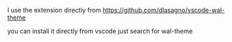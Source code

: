 I use the extension directly from https://github.com/dlasagno/vscode-wal-theme

you can install it directly from vscode just search for wal-theme
